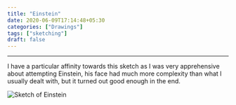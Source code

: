 ```yaml
---
title: "Einstein"
date: 2020-06-09T17:14:48+05:30
categories: ["Drawings"]
tags: ["sketching"]
draft: false
---
```


----------------

I have a particular affinity towards this sketch as I was very apprehensive about attempting Einstein, his face had much more complexity than what I usually dealt with, but it turned out good enough in the end.

![Sketch of Einstein](/images/Einstein.webp#center "Sketch of Einstein")
